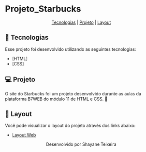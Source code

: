 # Projeto_Starbucks
<p align="center">
  <a href="#-tecnologias">Tecnologias</a> |
  <a href="#-projeto">Projeto</a> | 
  <a href="#-layout">Layout</a> 
  <!--<a href="#memo-licença">Licença</a>-->
</p>

## 🚀 Tecnologias

Esse projeto foi desenvolvido utilizando as seguintes tecnologias:

- [HTML]
- [CSS]

## 💻 Projeto

O site do Starbucks foi um projeto desenvolvido durante as aulas da plataforma B7WEB do módulo 11 de HTML e CSS. 💜 

## 🔖 Layout

Você pode visualizar o layout do projeto através dos links abaixo:

- [Layout Web](https://starbucks.nicepage.io/) 

<p align="center">Desenvolvido por Shayane Teixeira</p>
